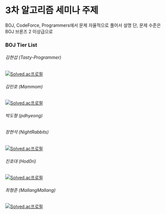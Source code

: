 # 3차 알고리즘 세미나 주제

BOJ, CodeForce, Programmers에서 문제 자율적으로 풀어서 설명
단, 문제 수준은 BOJ 브론즈 2 이상급으로

### BOJ Tier List

###### 김현섭 (Tasty-Programmer)
[![Solved.ac프로필](http://mazassumnida.wtf/api/v2/generate_badge?boj=rlagustjq159)](https://solved.ac/rlagustjq159)

###### 김민호 (Mammom)
[![Solved.ac프로필](http://mazassumnida.wtf/api/v2/generate_badge?boj=kimcomcom)](https://solved.ac/kimcomcom)

###### 박도형 (pdhyeong)

###### 장현석 (NightRabbits)
[![Solved.ac프로필](http://mazassumnida.wtf/api/v2/generate_badge?boj=mungtaeng2)](https://solved.ac/mungtaeng2)

###### 진호대 (Hod0ri)
[![Solved.ac프로필](http://mazassumnida.wtf/api/v2/generate_badge?boj=jhd0238)](https://solved.ac/jhd0238)

###### 최형준 (MallangMallang)
[![Solved.ac프로필](http://mazassumnida.wtf/api/v2/generate_badge?boj=gudwns1458)](https://solved.ac/gudwns1458)
